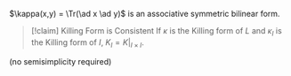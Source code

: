 $\kappa(x,y) = \Tr(\ad x \ad y)$ is an associative symmetric bilinear form. 

>[!claim] Killing Form is Consistent
>If $\kappa$ is the Killing form of $L$ and $\kappa_I$ is the Killing form of $I$, $K_I = K\big\vert_{I\times I}$.

(no semisimplicity required)
